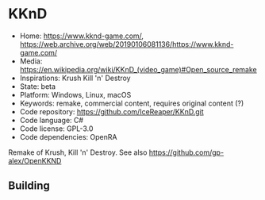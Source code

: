 # KKnD

- Home: https://www.kknd-game.com/, https://web.archive.org/web/20190106081136/https://www.kknd-game.com/
- Media: <https://en.wikipedia.org/wiki/KKnD_(video_game)#Open_source_remake>
- Inspirations: Krush Kill 'n' Destroy
- State: beta
- Platform: Windows, Linux, macOS
- Keywords: remake, commercial content, requires original content (?)
- Code repository: https://github.com/IceReaper/KKnD.git
- Code language: C#
- Code license: GPL-3.0
- Code dependencies: OpenRA

Remake of Krush, Kill 'n' Destroy.
See also https://github.com/gp-alex/OpenKKND

## Building
